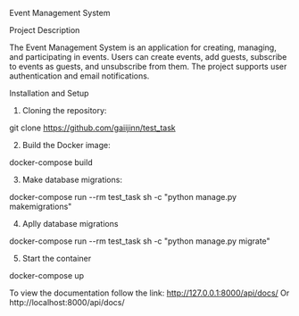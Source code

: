 Event Management System

Project Description

The Event Management System is an application for creating, managing, and participating in events. Users can create events, add guests, subscribe to events as guests, and unsubscribe from them. The project supports user authentication and email notifications.

Installation and Setup

1) Cloning the repository:

git clone https://github.com/gaiijinn/test_task

2) Build the Docker image:

docker-compose build

3) Make database migrations:

docker-compose run --rm test_task sh -c "python manage.py makemigrations"

4) Aplly database migrations

docker-compose run --rm test_task sh -c "python manage.py migrate"

5) Start the container

docker-compose up

To view the documentation follow the link:
http://127.0.0.1:8000/api/docs/
Or
http://localhost:8000/api/docs/
